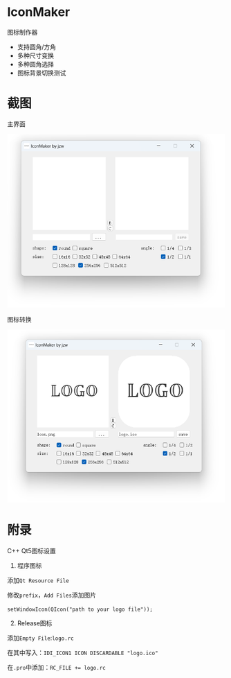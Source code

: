 # IconMaker

图标制作器

+ 支持圆角/方角
+ 多种尺寸变换
+ 多种圆角选择
+ 图标背景切换测试



# 截图

主界面

![main](doc/main.png)

图标转换

![trans](doc/trans.png)

# 附录

C++ Qt5图标设置

1. 程序图标

添加`Qt Resource File`

修改`prefix`，`Add Files`添加图片

`setWindowIcon(QIcon("path to your logo file"));`



2. Release图标

添加`Empty File`:`logo.rc`

在其中写入：`IDI_ICON1 ICON DISCARDABLE "logo.ico"`

在`.pro`中添加：`RC_FILE += logo.rc`
